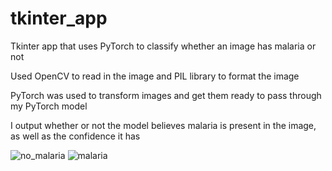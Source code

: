 # tkinter_app
Tkinter app that uses PyTorch to classify whether an image has malaria or not

Used OpenCV to read in the image and PIL library to format the image

PyTorch was used to transform images and get them ready to pass through my PyTorch model

I output whether or not the model believes malaria is present in the image, as well as the confidence it has

![no_malaria](https://user-images.githubusercontent.com/53010808/207709159-ea7f39ab-24cc-4ef2-a9f4-452e2480ac9d.PNG)
![malaria](https://user-images.githubusercontent.com/53010808/207709171-7475ca71-f087-4832-aaa3-9a764afcf0cd.PNG)
